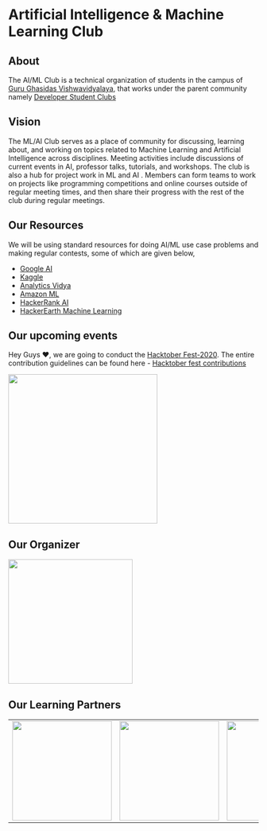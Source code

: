 # Artificial Intelligence & Machine Learning Club

## About
The AI/ML Club is a technical organization of students in the campus of [Guru Ghasidas Vishwavidyalaya](http://www.ggu.ac.in/), that works under the parent community namely
[Developer Student Clubs](https://dsc.community.dev/guru-ghasidas-vishwavidyalaya/)

## Vision
The ML/AI Club serves as a place of community for discussing, learning about, and working on topics related to Machine Learning and Artificial Intelligence across disciplines. 
Meeting activities include discussions of current events in AI, professor talks, tutorials, and workshops. The club is also a hub for project work in ML and AI . 
Members can form teams to work on projects like programming competitions and online courses outside of regular meeting times, and then share their progress with the 
rest of the club during regular meetings.

## Our Resources
We will be using standard resources for doing AI/ML use case problems and making regular contests, some of which are given below,
* [Google AI](https://ai.google/education/)
* [Kaggle](https://www.kaggle.com/)
* [Analytics Vidya](https://www.analyticsvidhya.com/)
* [Amazon ML](https://aws.amazon.com/machine-learning/)
* [HackerRank AI](https://www.hackerrank.com/domains/ai)
* [HackerEarth Machine Learning](https://www.hackerearth.com/practice/machine-learning/prerequisites-of-machine-learning/basic-probability-models-and-rules/tutorial/)

## Our upcoming events
Hey Guys ❤, we are going to conduct the [Hacktober Fest-2020](https://hacktoberfest.digitalocean.com/). The entire contribution guidelines can be found here - [Hacktober fest contributions](https://github.com/Developer-Student-Clubs-GGV/AI-ML-Club-Projects/blob/master/Hacktober%20Fest%202020/CONTRIBUTIONS.md)

<img src="https://github.com/Developer-Student-Clubs-GGV/Competitive-Programming-Club-Projects/blob/master/Assets/hacktober%20Dockship%20%F0%9F%92%AF.png" height="300">

## Our Organizer
<img src="https://github.com/Developer-Student-Clubs-GGV/Android-Web-Club/blob/master/Assets/DSC_GGV_logo.jpeg" height="250">

## Our Learning Partners
<table>
<tr>
<td>
<img src="https://media-exp1.licdn.com/dms/image/C4D0BAQFFmtfFop9WTw/company-logo_200_200/0?e=1609372800&v=beta&t=cdpEj0WmHulOnAfb01I4ZB17hGQdbiVN__U3eNfGnjc" height="200">
</td>
<td>
<img src="https://media-exp1.licdn.com/dms/image/C4D0BAQG_6AAWfonRSg/company-logo_200_200/0?e=1609372800&v=beta&t=_R0yS98v4bXvcO-o8rgqy0YFK5YGVI3tQem9LMaWn9k" height="200">
</td>
<td>
<img src="https://media-exp1.licdn.com/dms/image/C4D0BAQEqb_FhnYHCfw/company-logo_200_200/0?e=1609372800&v=beta&t=BVgBlHmN5X5tNJkYM5DVUbxPbGJL336M4FYFHMidIBk" height="200">
</td>
</tr>
</table>
